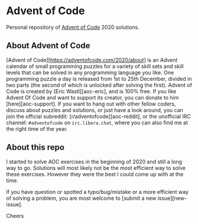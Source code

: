 Advent of Code
==============

Personal repository of [Advent of Code](#about-advent-of-code) 2020 solutions.


About Advent of Code
--------------------

[Advent of Code][https://adventofcode.com/2020/about] is an Advent calendar of small programming puzzles
for a variety of skill sets and skill levels that can be solved in any
programming language you like. One programming puzzle a day is released from 1st
to 25th December, divided in two parts (the second of which is unlocked after
solving the first). Advent of Code is created by [Eric Wastl][aoc-eric], and is
100% free. If you like Advent Of Code and want to support its creator, you can
donate to him [here][aoc-support]. If you want to hang out with other fellow
coders, discuss about puzzles and solutions, or just have a look around, you can
join the official subreddit: [r/adventofcode][aoc-reddit], or the unofficial IRC
channel: `#adventofcode` on `irc.libera.chat`, where you can also find me at the
right time of the year.



About this repo
--------------------

I started to solve AOC exercises in the beginning of 2020 and still a long way to go.
Solutions will most likely not be the most efficient way to solve these exercises.
However they were the best I could come up with at the time.

If you have question or spotted a typo/bug/mistake or a more efficient way of solving a problem,
you are most welcome to [submit a new issue][new-issue].

Cheers